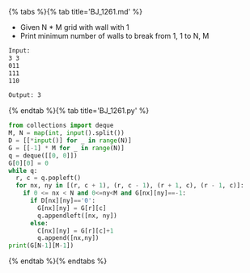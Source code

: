 {% tabs %}{% tab title='BJ_1261.md' %}

* Given N * M grid with wall with 1
* Print minimum number of walls to break from 1, 1 to N, M

```txt
Input:
3 3
011
111
110

Output: 3
```

{% endtab %}{% tab title='BJ_1261.py' %}

```py
from collections import deque
M, N = map(int, input().split())
D = [[*input()] for _ in range(N)]
G = [[-1] * M for _ in range(N)]
q = deque([[0, 0]])
G[0][0] = 0
while q:
  r, c = q.popleft()
  for nx, ny in [(r, c + 1), (r, c - 1), (r + 1, c), (r - 1, c)]:
    if 0 <= nx < N and 0<=ny<M and G[nx][ny]==-1:
      if D[nx][ny]=='0':
        G[nx][ny] = G[r][c]
        q.appendleft([nx, ny])
      else:
        C[nx][ny] = G[r][c]+1
        q.append([nx,ny])
print(G[N-1][M-1])
```

{% endtab %}{% endtabs %}
